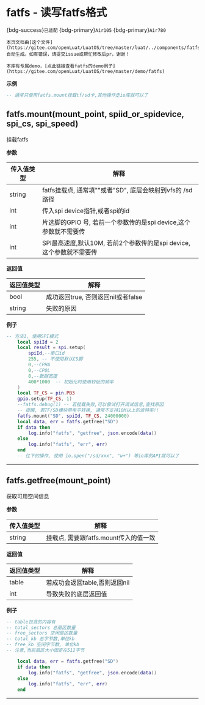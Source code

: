 # fatfs - 读写fatfs格式

{bdg-success}`已适配` {bdg-primary}`Air105` {bdg-primary}`Air780`

```{note}
本页文档由[这个文件](https://gitee.com/openLuat/LuatOS/tree/master/luat/../components/fatfs/luat_lib_fatfs.c)自动生成。如有错误，请提交issue或帮忙修改后pr，谢谢！
```

```{tip}
本库有专属demo，[点此链接查看fatfs的demo例子](https://gitee.com/openLuat/LuatOS/tree/master/demo/fatfs)
```

**示例**

```lua
-- 通常只使用fatfs.mount挂载tf/sd卡,其他操作走io库就可以了

```

## fatfs.mount(mount_point, spiid_or_spidevice, spi_cs, spi_speed)

挂载fatfs

**参数**

|传入值类型|解释|
|-|-|
|string|fatfs挂载点, 通常填""或者"SD", 底层会映射到vfs的 /sd 路径|
|int|传入spi device指针,或者spi的id|
|int|片选脚的GPIO 号, 若前一个参数传的是spi device,这个参数就不需要传|
|int|SPI最高速度,默认10M, 若前2个参数传的是spi device,这个参数就不需要传|

**返回值**

|返回值类型|解释|
|-|-|
|bool|成功返回true, 否则返回nil或者false|
|string|失败的原因|

**例子**

```lua
-- 方法1, 使用SPI模式
    local spiId = 2
    local result = spi.setup(
        spiId,--串口id
        255, -- 不使用默认CS脚
        0,--CPHA
        0,--CPOL
        8,--数据宽度
        400*1000  -- 初始化时使用较低的频率
    )
    local TF_CS = pin.PB3
    gpio.setup(TF_CS, 1)
    --fatfs.debug(1) -- 若挂载失败,可以尝试打开调试信息,查找原因
	-- 提醒, 若TF/SD模块带电平转换, 通常不支持10M以上的波特率!!
    fatfs.mount("SD", spiId, TF_CS, 24000000)
    local data, err = fatfs.getfree("SD")
    if data then
        log.info("fatfs", "getfree", json.encode(data))
    else
        log.info("fatfs", "err", err)
    end
	-- 往下的操作, 使用 io.open("/sd/xxx", "w+") 等io库的API就可以了

```

---

## fatfs.getfree(mount_point)

获取可用空间信息

**参数**

|传入值类型|解释|
|-|-|
|string|挂载点, 需要跟fatfs.mount传入的值一致|

**返回值**

|返回值类型|解释|
|-|-|
|table|若成功会返回table,否则返回nil|
|int|导致失败的底层返回值|

**例子**

```lua
-- table包含的内容有
-- total_sectors 总扇区数量
-- free_sectors 空闲扇区数量
-- total_kb 总字节数,单位kb
-- free_kb 空闲字节数, 单位kb
-- 注意,当前扇区大小固定在512字节

    local data, err = fatfs.getfree("SD")
    if data then
        log.info("fatfs", "getfree", json.encode(data))
    else
        log.info("fatfs", "err", err)
    end

```

---

